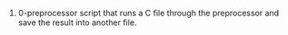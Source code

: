 1. 0-preprocessor script that runs a C file through the preprocessor and save the result into another file.
